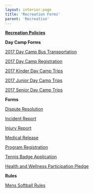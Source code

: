 ```yaml
---
layout: interior-page
title: 'Recreation Forms'
parent: 'Recreation'
---
```


[**Recreation Policies**](../recreation-policies/)

**Day Camp Forms** 

[2017 Day Camp Bus Transportation](https://storage.googleapis.com/static.rutherford-nj.com/recreation/2017DayCampBusTransportation.pdf)

[2017 Day Camp Registration](https://storage.googleapis.com/static.rutherford-nj.com/recreation/2017DayCampRegistrationForm.pdf)

[2017 Kinder Day Camp Trips](https://storage.googleapis.com/static.rutherford-nj.com/recreation/2017KinderDayCampTrips.pdf)

[2017 Junior Day Camp Trips](https://storage.googleapis.com/static.rutherford-nj.com/recreation/2017JuniorDayCampTrips.pdf)

[2017 Senior Day Camp Trips](https://storage.googleapis.com/static.rutherford-nj.com/recreation/2017SeniorDayCampTrips.pdf)

**Forms** 

[Dispute Resolution](https://storage.googleapis.com/static.rutherford-nj.com/recreation/Recreation_DisputeResolution.pdf)

[Incident Report](https://storage.googleapis.com/static.rutherford-nj.com/recreation/Incident%20Report.pdf)

[Injury Report](https://storage.googleapis.com/static.rutherford-nj.com/recreation/Injury%20report.pdf)

[Medical Release](https://storage.googleapis.com/static.rutherford-nj.com/recreation/Medical%20Release.pdf)

[Program Registration](https://storage.googleapis.com/static.rutherford-nj.com/recreation/Recreation_ProgramRegistration.pdf)

[Tennis Badge Application](https://storage.googleapis.com/static.rutherford-nj.com/recreation/Recreation_TennisBadgeApplication.pdf)

[Health and Wellness Participation Pledge](https://storage.googleapis.com/static.rutherford-nj.com/recreation/Recreation_HealthWellnessPledge.pdf)

**Rules**

[Mens Softball Rules](https://storage.googleapis.com/static.rutherford-nj.com/recreation/Men's%20Softball%20Rules.pdf)





